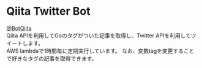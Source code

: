 # Qiita Twitter Bot
[@BotQiita](https://twitter.com/BotQiita)  
Qiita APIを利用してGoのタグがついた記事を取得し、Twitter APIを利用してツイートします。  
AWS lambdaで1時間毎に定期実行しています。
なお、変数tagを変更することで好きなタグの記事を取得できます。

